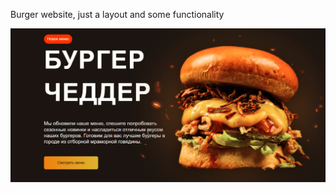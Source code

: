 Burger website, just a layout and some functionality

![Image alt](https://raw.githubusercontent.com/Weeelp/burger-website/refs/heads/main/arh/images/img1.png)
